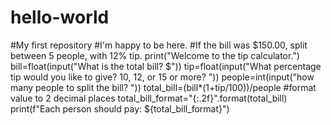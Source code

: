 # hello-world
#My first repository
#I'm happy to be here.
#If the bill was $150.00, split between 5 people, with 12% tip. 
print("Welcome to the tip calculator.")
bill=float(input("What is the total bill? $"))
tip=float(input("What percentage tip would you like to give? 10, 12, or 15 or more? "))
people=int(input("how many people to split the bill? "))
total_bill=(bill*(1+tip/100))/people
#format value to 2 decimal places
total_bill_format="{:.2f}".format(total_bill)
print(f"Each person should pay: ${total_bill_format}")
